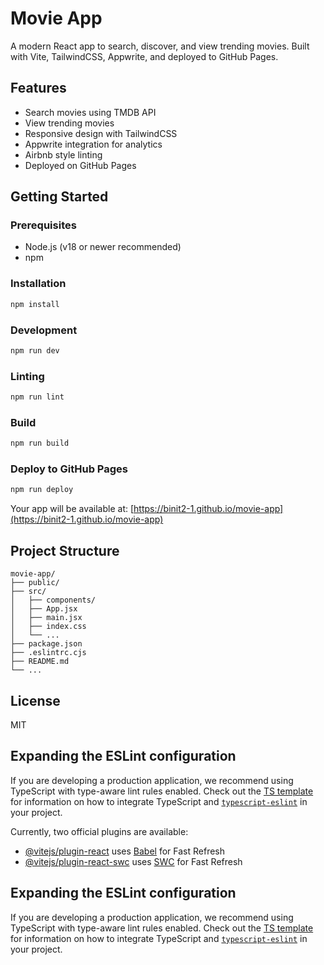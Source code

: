 # Movie App

A modern React app to search, discover, and view trending movies. Built with Vite, TailwindCSS, Appwrite, and deployed to GitHub Pages.

## Features
- Search movies using TMDB API
- View trending movies
- Responsive design with TailwindCSS
- Appwrite integration for analytics
- Airbnb style linting
- Deployed on GitHub Pages

## Getting Started

### Prerequisites
- Node.js (v18 or newer recommended)
- npm

### Installation
```sh
npm install
```

### Development
```sh
npm run dev
```

### Linting
```sh
npm run lint
```

### Build
```sh
npm run build
```

### Deploy to GitHub Pages
```sh
npm run deploy
```

Your app will be available at: [https://binit2-1.github.io/movie-app](https://binit2-1.github.io/movie-app)

## Project Structure
```
movie-app/
├── public/
├── src/
│   ├── components/
│   ├── App.jsx
│   ├── main.jsx
│   ├── index.css
│   └── ...
├── package.json
├── .eslintrc.cjs
├── README.md
└── ...
```

## License
MIT

## Expanding the ESLint configuration

If you are developing a production application, we recommend using TypeScript with type-aware lint rules enabled. Check out the [TS template](https://github.com/vitejs/vite/tree/main/packages/create-vite/template-react-ts) for information on how to integrate TypeScript and [`typescript-eslint`](https://typescript-eslint.io) in your project.

Currently, two official plugins are available:

- [@vitejs/plugin-react](https://github.com/vitejs/vite-plugin-react/blob/main/packages/plugin-react) uses [Babel](https://babeljs.io/) for Fast Refresh
- [@vitejs/plugin-react-swc](https://github.com/vitejs/vite-plugin-react/blob/main/packages/plugin-react-swc) uses [SWC](https://swc.rs/) for Fast Refresh

## Expanding the ESLint configuration

If you are developing a production application, we recommend using TypeScript with type-aware lint rules enabled. Check out the [TS template](https://github.com/vitejs/vite/tree/main/packages/create-vite/template-react-ts) for information on how to integrate TypeScript and [`typescript-eslint`](https://typescript-eslint.io) in your project.
